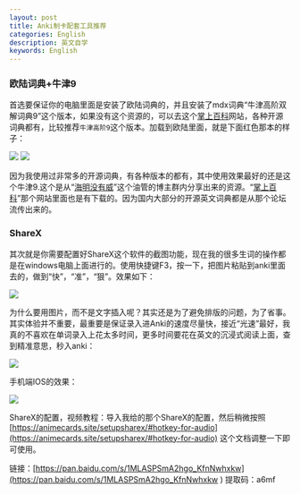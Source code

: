 ```yaml
---
layout: post
title: Anki制卡配套工具推荐
categories: English
description: 英文自学
keywords: English
---
```


### 欧陆词典+牛津9

首选要保证你的电脑里面是安装了欧陆词典的，并且安装了mdx词典“牛津高阶双解词典9”这个版本，如果没有这个资源的，可以去这个[掌上百科](https://www.pdawiki.com/forum/)网站，各种开源词典都有，比较推荐`牛津高阶9`这个版本。加载到欧陆里面，就是下面红色那本的样子：

<img src="https://cs-cn.top/images/posts/niujin_4404.png"/>

<img src="https://cs-cn.top/images/posts/niujin914552.png"/>

因为我使用过非常多的开源词典，有各种版本的都有，其中使用效果最好的还是这个牛津9.这个是从“[海明没有威](https://youtu.be/kl-i2to1zvw)”这个油管的博主群内分享出来的资源。“[掌上百科](https://www.pdawiki.com/forum/)”那个网站里面也是有下载的。因为国内大部分的开源英文词典都是从那个论坛流传出来的。

### ShareX

其次就是你需要配置好ShareX这个软件的截图功能，现在我的很多生词的操作都是在windows电脑上面进行的。使用快捷键F3，按一下，把图片粘贴到anki里面去的，做到“快”，“准”，“狠”。效果如下：

<img src="https://cs-cn.top/images/posts/myanki115246.gif"/>

为什么要用图片，而不是文字插入呢？其实还是为了避免排版的问题，为了省事。其实体验并不重要，最重要是保证录入进Anki的速度尽量快，接近“光速”最好，我真的不喜欢在单词录入上花太多时间，更多时间要花在英文的沉浸式阅读上面，查到精准意思，秒入anki：

<img src="https://cs-cn.top/images/posts/pc_show115623.png"/>

手机端IOS的效果：

<img src="https://cs-cn.top/images/posts/iphone_15918.png"/>



ShareX的配置，视频教程：导入我给的那个ShareX的配置，然后稍微按照
[https://animecards.site/setupsharex/#hotkey-for-audio](https://animecards.site/setupsharex/#hotkey-for-audio) 这个文档调整一下即可使用。

链接：[https://pan.baidu.com/s/1MLASPSmA2hgo_KfnNwhxkw](https://pan.baidu.com/s/1MLASPSmA2hgo_KfnNwhxkw ) 
提取码：a6mf
